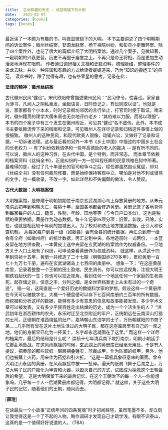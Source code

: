 ```yaml
---
title:  生动有趣的历史 - 读显微镜下的大明
date:   2021-02-07
categories: [books]
tags: [books]
---
```

最近读了一本颇为有趣的书，叫做显微镜下的大明。
本书主要讲述了四个明朝期间的诉讼案件：徽州丝绢案，婺源龙脉案，杨干禅院纠纷，和彭县小吏舞弊案。除了四个案件外，也花了很大的篇幅介绍了大明档案馆。通过几个案子，见微知著，一窥明朝的兴衰更替。历史不再囿于庙堂之上，不再只是帝王将相，而是更加生动活泼地浮现在眼前。
作者通过调研相关文档和史籍资料，梳理脉络，整理事件的来龙去脉，并以一种诙谐和有趣的方式给读者娓娓道来，乃为“知识的搬运工”的典范。
读此书时，除了觉得有趣，也有些零星的思考，记录在此：

**法律的精神：徽州丝绢案**

古代徽州民风“健讼”。宋代欧阳修曾描述徽州民风：“民习律令，性喜讼。家家自为薄书，凡闻人之阴私毫发，坐起语言，日时皆记之，有讼则取以证”。也就是说，家家都有个小本本，时时记录街坊邻居的言行举止，打官司时便于取证。南宋时，徽州籍贯的理学大儒朱熹也无奈地评价老乡：“其俗难以力服，而易以理服”。
本书的四个案子中有三个发生在徽州附近，可见其“健讼”名不虚传。此外，本书成书主要依赖流传下来的档案和记录，可见徽州人在详尽记录和归档这件事情上做的很细致。
徽州人的这种民风，和现代欧美人很像，动辄兴讼，又做好了记录和证据，一切诉诸法理。这与最近看的另外一本书《乡土中国》中描述的中国乡土社会的长老权力 -- 有了纠纷依赖调停和一些年高德劭的老人的裁决 -- 是有所不同的。可以说，徽州人的这种习性，在古代中国，是个特例，而非常态。
而本章节依赖的档案资料《丝绢全书》，正是纠纷的一方一位叫程任卿的民意领袖在狱中所著。最难得的是，经过了几十年漫长的官司和争斗之后，程任卿虽然自认冤屈，却对《丝绢全书》没有任何裁剪修纂，而是始终保持客观中立，哪怕是对他不利或谩骂的文字，也一概收录，不改一字。如此详尽和不失偏颇的做法，令人赞叹。

**古代大数据：大明档案馆**

大明档案馆，是修建于明朝初期位于南京玄武湖湖心岛上存放黄册的地方。从朱元璋洪武初年到明朝灭亡，每隔十年，全国各地都会修造黄册。黄册记录了各地具体到每家每户的人口，籍贯，性别，年龄，田地等等（与今日户口类似），这也是税赋的重要依据。黄册作为动态数据，每十年记录四项分项：旧管，新收，开除，实在，也就是相比较十年前的加减出入。为了校对和防止地方捏造数据，还引入和驳查机制。
从每家每户到县一级（如歙县）会有全县的统计数据，再汇总到府一级会有全府（如徽州府）的统计数据，再汇总到中央。各地造册时一式两份，一本蓝皮留在地方供查勘，一本黄皮上送中央留在玄武湖的档案馆作为权威备份。一旦地方关于人口土地有了纠纷，可申请查看黄册作为权威资料。
就这样，从洪武十四年到崇祯十五年，黄册一共修造了二十七期（明朝国祚270多年），累积黄册一百七十九万七千册，遍布在玄武湖诸岛上七百间的库册中。
想象一下：“在这座黄册库里，记录着整整一个王朝的田土盈缩，民生消长。你可以拉远视角，注视大明王朝跌宕起伏的一生；你也可以拉近视角，看到任何一个地区任何一个家庭的生老病死。起存储之巨，信息之丰，分列之细，是全世界档案史上从未有过的一个奇迹”。
插一句，这简直是一个爱好历史的数据科学家的梦想。假设这样一个黄册库在今天可以被数字化，大概一个硬盘便可以存下七百间库册约三百年的所有数据。而挖掘和分析这样的数据，能够有多少有意思的信息和故事能被发现，多少学术文章可以被发表，又有多少平民百姓走出枯燥的历史，成为一个个活生生的人？
“洪武初年在浙西耕作的农夫，永乐时迁至北京附近的军户，正统朝远在云南深山打猎的土司，正德朝在淮西烧盐的灶户，嘉靖朝山东进学的士子，万历朝建阳的书商子弟......几乎所有曾在这片土地生活过的大明子民，都在这座库房里有自己的一席之地。他们的身躯早已化为一抔黃土，名字却永远凝固在了这里。”
而这样一个详尽的档案库，最后的结局是什么呢？
崇祯十七年清兵南下攻打南京，明朝小朝廷手忙脚乱地备战。在这风雨飘摇的时候，玄武湖上的黄册库已经毫无用处。于是有人提议，把黄册的那些软纸一层层相叠锤实，剪裁成甲，作为防御的纸甲。另外，他们也被蘸上火药，用来作为药捻和引火折。
“这是一幕极具象征意味的画面。曾令大明江山永固的黄册，在风雨飘摇中被一一扯碎。漫天的纸屑飞舞于后湖之上，万亿大明子民的户籍化为甲胄和火器，以毁灭自己的方式，试图成为挽救这个王朝最后的希望。
这是大明保留下来的最后记忆。在这个王朝治下的每一个人--你能想象吗，几乎每一个人--后湖黄册库都记得，大明都记得。”
就这样，关于这些大明子民的记忆，随着他们的王朝，随风而去。

[**薛瑄**]

在读最后一个小故事“正统年间的四条冤魂”时才初闻薛瑄，虽然笔墨不多，却立刻让我觉得这是一个了不起的人物。略作调研才发现自己才疏学浅，有眼不识泰山，这真的是一个值得好好说道的人。
(TBA)
